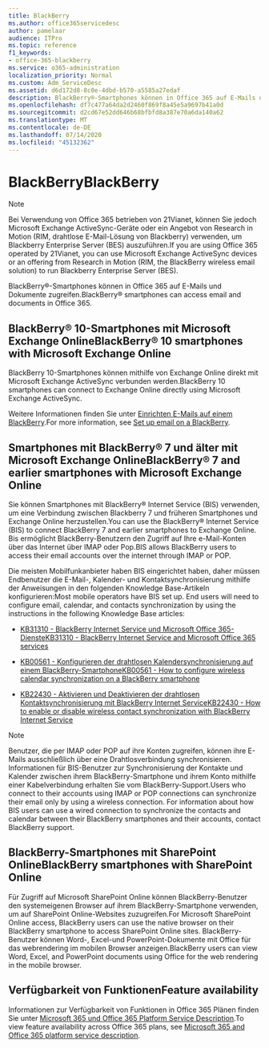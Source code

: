 ```yaml
---
title: BlackBerry
ms.author: office365servicedesc
author: pamelaar
audience: ITPro
ms.topic: reference
f1_keywords:
- office-365-blackberry
ms.service: o365-administration
localization_priority: Normal
ms.custom: Adm_ServiceDesc
ms.assetid: d6d172d8-8c0e-4dbd-b570-a5585a27edaf
description: BlackBerry®-Smartphones können in Office 365 auf E-Mails und Dokumente zugreifen.
ms.openlocfilehash: df7c477a64da2d2460f869f8a45e5a9697b41a0d
ms.sourcegitcommit: d2cd67e52dd646b68bfbfd8a387e70a6da140a62
ms.translationtype: MT
ms.contentlocale: de-DE
ms.lasthandoff: 07/14/2020
ms.locfileid: "45132362"
---
```

# <a name="blackberry"></a><span data-ttu-id="376a6-103">BlackBerry</span><span class="sxs-lookup"><span data-stu-id="376a6-103">BlackBerry</span></span>

> [!NOTE]
> <span data-ttu-id="376a6-104">Bei Verwendung von Office 365 betrieben von 21Vianet, können Sie jedoch Microsoft Exchange ActiveSync-Geräte oder ein Angebot von Research in Motion (RIM, drahtlose E-Mail-Lösung von Blackberry) verwenden, um Blackberry Enterprise Server (BES) auszuführen.</span><span class="sxs-lookup"><span data-stu-id="376a6-104">If you are using Office 365 operated by 21Vianet, you can use Microsoft Exchange ActiveSync devices or an offering from Research in Motion (RIM, the BlackBerry wireless email solution) to run Blackberry Enterprise Server (BES).</span></span> 
  
<span data-ttu-id="376a6-105">BlackBerry®-Smartphones können in Office 365 auf E-Mails und Dokumente zugreifen.</span><span class="sxs-lookup"><span data-stu-id="376a6-105">BlackBerry® smartphones can access email and documents in Office 365.</span></span>
  
## <a name="blackberry-10-smartphones-with-microsoft-exchange-online"></a><span data-ttu-id="376a6-106">BlackBerry® 10-Smartphones mit Microsoft Exchange Online</span><span class="sxs-lookup"><span data-stu-id="376a6-106">BlackBerry® 10 smartphones with Microsoft Exchange Online</span></span>

<span data-ttu-id="376a6-107">BlackBerry 10-Smartphones können mithilfe von Exchange Online direkt mit Microsoft Exchange ActiveSync verbunden werden.</span><span class="sxs-lookup"><span data-stu-id="376a6-107">BlackBerry 10 smartphones can connect to Exchange Online directly using Microsoft Exchange ActiveSync.</span></span>
  
<span data-ttu-id="376a6-108">Weitere Informationen finden Sie unter [Einrichten E-Mails auf einem BlackBerry](https://go.microsoft.com/fwlink/?linkid=863394).</span><span class="sxs-lookup"><span data-stu-id="376a6-108">For more information, see [Set up email on a BlackBerry](https://go.microsoft.com/fwlink/?linkid=863394).</span></span>
  
## <a name="blackberry-7-and-earlier-smartphones-with-microsoft-exchange-online"></a><span data-ttu-id="376a6-109">Smartphones mit BlackBerry® 7 und älter mit Microsoft Exchange Online</span><span class="sxs-lookup"><span data-stu-id="376a6-109">BlackBerry® 7 and earlier smartphones with Microsoft Exchange Online</span></span>

<span data-ttu-id="376a6-110">Sie können Smartphones mit BlackBerry® Internet Service (BIS) verwenden, um eine Verbindung zwischen Blackberry 7 und früheren Smartphones und Exchange Online herzustellen.</span><span class="sxs-lookup"><span data-stu-id="376a6-110">You can use the BlackBerry® Internet Service (BIS) to connect BlackBerry 7 and earlier smartphones to Exchange Online.</span></span> <span data-ttu-id="376a6-111">Bis ermöglicht BlackBerry-Benutzern den Zugriff auf Ihre e-Mail-Konten über das Internet über IMAP oder Pop.</span><span class="sxs-lookup"><span data-stu-id="376a6-111">BIS allows BlackBerry users to access their email accounts over the internet through IMAP or POP.</span></span>
  
<span data-ttu-id="376a6-p102">Die meisten Mobilfunkanbieter haben BIS eingerichtet haben, daher müssen Endbenutzer die E-Mail-, Kalender- und Kontaktsynchronisierung mithilfe der Anweisungen in den folgenden Knowledge Base-Artikeln konfigurieren:</span><span class="sxs-lookup"><span data-stu-id="376a6-p102">Most mobile operators have BIS set up. End users will need to configure email, calendar, and contacts synchronization by using the instructions in the following Knowledge Base articles:</span></span>
  
- [<span data-ttu-id="376a6-114">KB31310 - BlackBerry Internet Service und Microsoft Office 365-Dienste</span><span class="sxs-lookup"><span data-stu-id="376a6-114">KB31310 - BlackBerry Internet Service and Microsoft Office 365 services</span></span>](https://go.microsoft.com/fwlink/?LinkID=826158&amp;clcid=0x409)
    
- [<span data-ttu-id="376a6-115">KB00561 - Konfigurieren der drahtlosen Kalendersynchronisierung auf einem BlackBerry-Smartphone</span><span class="sxs-lookup"><span data-stu-id="376a6-115">KB00561 - How to configure wireless calendar synchronization on a BlackBerry smartphone</span></span>](https://go.microsoft.com/fwlink/?LinkID=826160&amp;clcid=0x409)
    
- [<span data-ttu-id="376a6-116">KB22430 - Aktivieren und Deaktivieren der drahtlosen Kontaktsynchronisierung mit BlackBerry Internet Service</span><span class="sxs-lookup"><span data-stu-id="376a6-116">KB22430 - How to enable or disable wireless contact synchronization with BlackBerry Internet Service</span></span>](https://go.microsoft.com/fwlink/?LinkID=826161&amp;clcid=0x409)
    
> [!NOTE]
> <span data-ttu-id="376a6-p103">Benutzer, die per IMAP oder POP auf ihre Konten zugreifen, können ihre E-Mails ausschließlich über eine Drahtlosverbindung synchronisieren. Informationen für BIS-Benutzer zur Synchronisierung der Kontakte und Kalender zwischen ihrem BlackBerry-Smartphone und ihrem Konto mithilfe einer Kabelverbindung erhalten Sie vom BlackBerry-Support.</span><span class="sxs-lookup"><span data-stu-id="376a6-p103">Users who connect to their accounts using IMAP or POP connections can synchronize their email only by using a wireless connection. For information about how BIS users can use a wired connection to synchronize the contacts and calendar between their BlackBerry smartphones and their accounts, contact BlackBerry support.</span></span> 
  
## <a name="blackberry-smartphones-with-sharepoint-online"></a><span data-ttu-id="376a6-119">BlackBerry-Smartphones mit SharePoint Online</span><span class="sxs-lookup"><span data-stu-id="376a6-119">BlackBerry smartphones with SharePoint Online</span></span>

<span data-ttu-id="376a6-120">Für Zugriff auf Microsoft SharePoint Online können BlackBerry-Benutzer den systemeigenen Browser auf ihrem BlackBerry-Smartphone verwenden, um auf SharePoint Online-Websites zuzugreifen.</span><span class="sxs-lookup"><span data-stu-id="376a6-120">For Microsoft SharePoint Online access, BlackBerry users can use the native browser on their BlackBerry smartphone to access SharePoint Online sites.</span></span> <span data-ttu-id="376a6-121">BlackBerry-Benutzer können Word-, Excel-und PowerPoint-Dokumente mit Office für das webrendering im mobilen Browser anzeigen.</span><span class="sxs-lookup"><span data-stu-id="376a6-121">BlackBerry users can view Word, Excel, and PowerPoint documents using Office for the web rendering in the mobile browser.</span></span>
  
## <a name="feature-availability"></a><span data-ttu-id="376a6-122">Verfügbarkeit von Funktionen</span><span class="sxs-lookup"><span data-stu-id="376a6-122">Feature availability</span></span>

<span data-ttu-id="376a6-123">Informationen zur Verfügbarkeit von Funktionen in Office 365 Plänen finden Sie unter [Microsoft 365 und Office 365 Platform Service Description](office-365-platform-service-description.md).</span><span class="sxs-lookup"><span data-stu-id="376a6-123">To view feature availability across Office 365 plans, see [Microsoft 365 and Office 365 platform service description](office-365-platform-service-description.md).</span></span>
  
